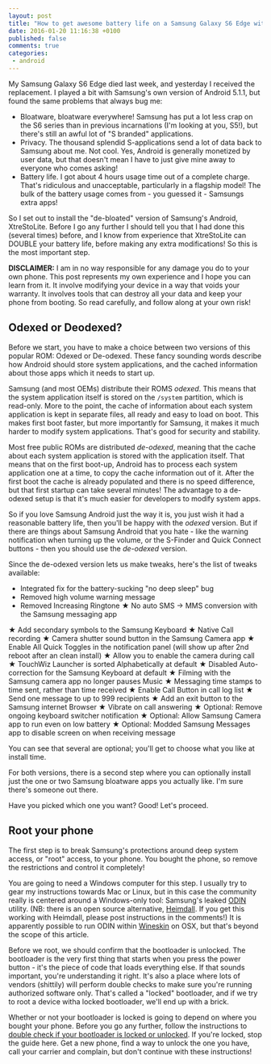 ```yaml
---
layout: post
title: "How to get awesome battery life on a Samsung Galaxy S6 Edge with XtreStoLite"
date: 2016-01-20 11:16:38 +0100
published: false
comments: true
categories: 
 - android
---
```

My Samsung Galaxy S6 Edge died last week, and yesterday I received the replacement. I played a bit with Samsung's own version of Android 5.1.1, but found the same problems that always bug me:

* Bloatware, bloatware everywhere! Samsung has put a lot less crap on the S6 series than in previous incarnations (I'm looking at you, S5!), but there's still an awful lot of "S branded" applications.
* Privacy. The thousand splendid S-applications send a lot of data back to Samsung about me. Not cool. Yes, Android is generally monetized by user data, but that doesn't mean I have to just give mine away to everyone who comes asking!
* Battery life. I got about 4 hours usage time out of a complete charge. That's ridiculous and unacceptable, particularly in a flagship model! The bulk of the battery usage comes from - you guessed it - Samsungs extra apps!

So I set out to install the "de-bloated" version of Samsung's Android, XtreStoLite. Before I go any further I should tell you that I had done this (several times) before, and I know from experience that XtreStoLite can DOUBLE your battery life, before making any extra modifications! So this is the most important step. 

**DISCLAIMER:** I am in no way responsible for any damage you do to your own phone. This post represents my own experience and I hope you can learn from it. It involve modifying your device in a way that voids your warranty. It involves tools that can destroy all your data and keep your phone from booting. So read carefully, and follow along at your own risk!

Odexed or Deodexed? 
---

Before we start, you have to make a choice between two versions of this popular ROM: Odexed or De-odexed. These fancy sounding words describe how Android should store system applications, and the cached information about those apps which it needs to start up. 

Samsung (and most OEMs) distribute their ROMS *odexed*. This means that the system application itself is stored on the ```/system``` partition, which is read-only. More to the point, the cache of information about each system application is kept in separate files, all ready and easy to load on boot. This makes first boot faster, but more importantly for Samsung, it makes it much harder to modify system applications. That's good for security and stability.

Most free public ROMs are distributed *de-odexed*, meaning that the cache about each system application is stored with the application itself. That means that on the first boot-up, Android has to process each system application one at a time, to copy the cache information out of it. After the first boot the cache is already populated and there is no speed difference, but that first startup can take several minutes! The advantage to a de-odexed setup is that it's much easier for developers to modify system apps. 

So if you love Samsung Android just the way it is, you just wish it had a reasonable battery life, then you'll be happy with the *odexed* version. But if there are things about Samsung Android that you hate - like the warning notification when turning up the volume, or the S-Finder and Quick Connect buttons - then you should use the *de-odexed* version.

Since the de-odexed version lets us make tweaks, here's the list of tweaks available:

* Integrated fix for the battery-sucking "no deep sleep" bug
* Removed high volume warning message
* Removed Increasing Ringtone
★ No auto SMS -> MMS conversion with the Samsung messaging app

★ Add secondary symbols to the Samsung Keyboard
★ Native Call recording
★ Camera shutter sound button in the Samsung Camera app
★ Enable All Quick Toggles in the notification panel (will show up after 2nd reboot after an clean install)
★ Allow you to enable the camera during call
★ TouchWiz Launcher is sorted Alphabetically at default
★ Disabled Auto-correction for the Samsung Keyboard at default
★ Filming with the Samsung camera app no longer pauses Music
★ Messaging time stamps to time sent, rather than time received
★ Enable Call Button in call log list
★ Send one message to up to 999 recipients
★ Add an exit button to the Samsung internet Browser
★ Vibrate on call answering
★ Optional: Remove ongoing keyboard switcher notification
★ Optional: Allow Samsung Camera app to run even on low battery
★ Optional: Modded Samsung Messages app to disable screen on when receiving message

You can see that several are optional; you'll get to choose what you like at install time.

For both versions, there is a second step where you can optionally install just the one or two Samsung bloatware apps you actually like. I'm sure there's someone out there. 

Have you picked which one you want? Good! Let's proceed.

Root your phone
---

The first step is to break Samsung's protections around deep system access, or "root" access, to your phone. You bought the phone, so remove the restrictions and control it completely!

You are going to need a Windows computer for this step. I usually try to gear my instructions towards Mac or Linux, but in this case the community really is centered around a Windows-only tool: Samsung's leaked [ODIN](https://en.wikipedia.org/wiki/Odin_%28firmware_flashing_software%29) utility. (NB: there is an open source alternative, [Heimdall](http://glassechidna.com.au/heimdall/). If you get this working with Heimdall, please post instructions in the comments!) It is apparently possible to run ODIN within [Wineskin](http://wineskin.urgesoftware.com/tiki-index.php) on OSX, but that's beyond the scope of this article.

Before we root, we should confirm that the bootloader is unlocked. The bootloader is the very first thing that starts when you press the power button - it's the piece of code that loads everything else. If that sounds important, you're understanding it right. It's also a place where lots of vendors (shittily) will perform double checks to make sure you're running authorized software only. That's called a "locked" bootloader, and if we try to root a device witha locked bootloader, we'll end up with a brick. 

Whether or not your bootloader is locked is going to depend on where you bought your phone. Before you go any further, follow the instructions to [double check if your bootloader is locked or unlocked](https://thebroodle.com/android/how-to-check-your-bootloader-is-locked-or-unlocked/). If you're locked, stop the guide here. Get a new phone, find a way to unlock the one you have, call your carrier and complain, but don't continue with these instructions!

